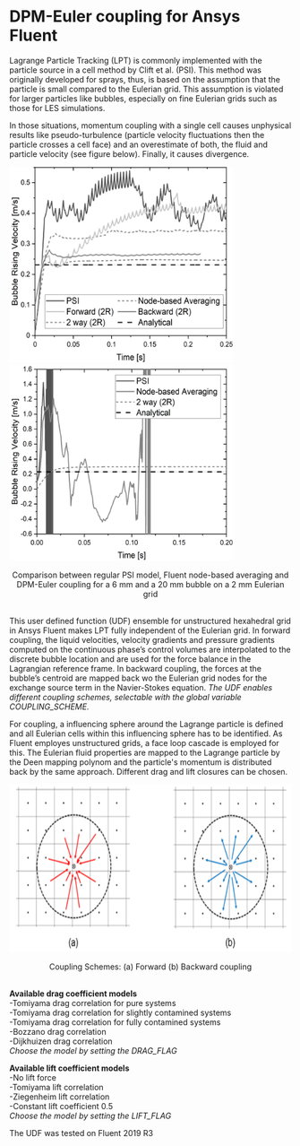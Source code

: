 # DPM-Euler coupling for Ansys Fluent

Lagrange Particle Tracking (LPT) is commonly implemented with the particle source in a cell method by Clift et al. (PSI). This method was originally developed for sprays, thus, is based on the assumption that the particle is small compared to the Eulerian grid. This assumption is violated for larger particles like bubbles, especially on fine Eulerian grids such as those for LES simulations.

In those situations, momentum coupling with a single cell causes unphysical results like pseudo-turbulence (particle velocity fluctuations then the particle crosses a cell face) and an overestimate of both, the fluid and particle velocity (see figure below). Finally, it causes divergence. 


<img src="Cmp_Mapping_6mmbubble_on2mmgrid.png" width="400" height="350"> <img src="Cmp_Mapping_20mmbubble_on2mmgrid.png" width="400" height="350"> 

 <p align="center"> Comparison between regular PSI model, Fluent node-based averaging and DPM-Euler coupling for a 6 mm and a 20 mm bubble on a 2 mm Eulerian grid </p>


<br>This user defined function (UDF) ensemble for unstructured hexahedral grid in Ansys Fluent makes LPT fully independent of the Eulerian grid. In forward coupling, the liquid velocities, velocity gradients and pressure gradients computed on the continuous phase’s control volumes are interpolated to the discrete bubble location and are used for the force balance in the Lagrangian reference frame. In backward coupling, the forces at the bubble’s centroid are mapped back wo the Eulerian grid nodes for the exchange source term in the Navier-Stokes equation. <i>The UDF enables different coupling schemes, selectable with the global variable COUPLING_SCHEME.</i> 

For coupling, a influencing sphere around the Lagrange particle is defined and all Eulerian cells within this influencing sphere has to be identified. As Fluent employes unstructured grids, a face loop cascade is employed for this. The Eulerian fluid properties are mapped to the Lagrange particle by the Deen mapping polynom and the particle's momentum is distributed back by the same approach. Different drag and lift closures can be chosen.

 <p align="center"><img src="Coupling_schemes.png" alt="Coupling Schemes" width="700" height="300"> </p>
<p align="center">Coupling Schemes: (a) Forward (b) Backward coupling </p>
 
<br><b>Available drag coefficient models</b>
<br>-Tomiyama drag correlation for pure systems
<br>-Tomiyama drag correlation for slightly contamined systems
<br>-Tomiyama drag correlation for fully contamined systems
<br>-Bozzano drag correlation
<br>-Dijkhuizen drag correlation
<br><i>Choose the model by setting the DRAG_FLAG</i>

<b>Available lift coefficient models</b>
<br>-No lift force
<br>-Tomiyama lift correlation
<br>-Ziegenheim lift correlation
<br>-Constant lift coefficient 0.5
<br><i>Choose the model by setting the LIFT_FLAG</i>

The UDF was tested on Fluent 2019 R3
